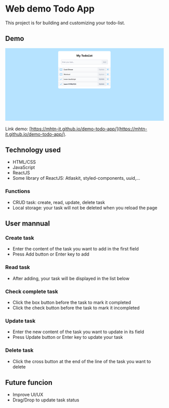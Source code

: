 # Web demo Todo App

This project is for building and customizing your todo-list.

## Demo
<p align="center">
  <img alt="VS Code in action" src="./image/ScreenShot.png">
</p>

Link demo: [https://mhtn-it.github.io/demo-todo-app/](https://mhtn-it.github.io/demo-todo-app/).

## Technology used 

- HTML/CSS
- JavaScript
- ReactJS
- Some library of ReactJS: Atlaskit, styled-components, uuid,...

### Functions

- CRUD task: create, read, update, delete task
- Local storage: your task will not be deleted when you reload the page

## User mannual
### Create task
- Enter the content of the task you want to add in the first field
- Press Add button or Enter key to add

### Read task
- After adding, your task will be displayed in the list below

### Check complete task
- Click the box button before the task to mark it completed
- Click the check button before the task to mark it incompleted

### Update task
- Enter the new content of the task you want to update in its field
- Press Update button or Enter key to update your task

### Delete task
- Click the cross button at the end of the line of the task you want to delete

## Future funcion
- Improve UI/UX
- Drag/Drop to update task status